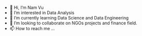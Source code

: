 - 👋 Hi, I’m Nam Vu
- 👀 I’m interested in Data Analysis    
- 🌱 I’m currently learning Data Science and Data Engineering
- 💞️ I’m looking to collaborate on NGOs projects and finance field.
- 📫 How to reach me ...

<!---
tunamnt/tunamnt is a ✨ special ✨ repository because its `README.md` (this file) appears on your GitHub profile.
You can click the Preview link to take a look at your changes.
--->
